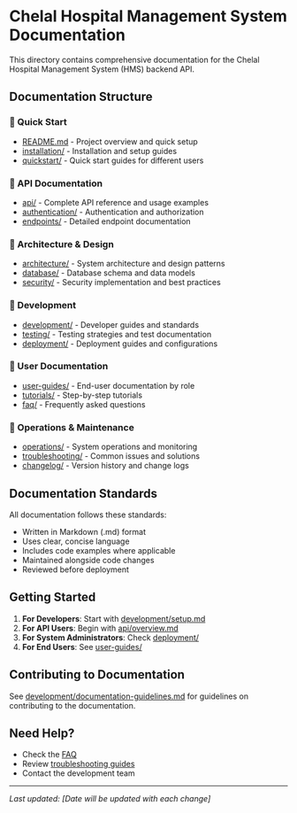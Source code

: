 # Chelal Hospital Management System Documentation

This directory contains comprehensive documentation for the Chelal Hospital Management System (HMS) backend API.

## Documentation Structure

### 📁 Quick Start
- [README.md](README.md) - Project overview and quick setup
- [installation/](installation/) - Installation and setup guides
- [quickstart/](quickstart/) - Quick start guides for different users

### 📁 API Documentation
- [api/](api/) - Complete API reference and usage examples
- [authentication/](authentication/) - Authentication and authorization
- [endpoints/](endpoints/) - Detailed endpoint documentation

### 📁 Architecture & Design
- [architecture/](architecture/) - System architecture and design patterns
- [database/](database/) - Database schema and data models
- [security/](security/) - Security implementation and best practices

### 📁 Development
- [development/](development/) - Developer guides and standards
- [testing/](testing/) - Testing strategies and test documentation
- [deployment/](deployment/) - Deployment guides and configurations

### 📁 User Documentation
- [user-guides/](user-guides/) - End-user documentation by role
- [tutorials/](tutorials/) - Step-by-step tutorials
- [faq/](faq/) - Frequently asked questions

### 📁 Operations & Maintenance
- [operations/](operations/) - System operations and monitoring
- [troubleshooting/](troubleshooting/) - Common issues and solutions
- [changelog/](changelog/) - Version history and change logs

## Documentation Standards

All documentation follows these standards:
- Written in Markdown (.md) format
- Uses clear, concise language
- Includes code examples where applicable
- Maintained alongside code changes
- Reviewed before deployment

## Getting Started

1. **For Developers**: Start with [development/setup.md](development/setup.md)
2. **For API Users**: Begin with [api/overview.md](api/overview.md)
3. **For System Administrators**: Check [deployment/](deployment/)
4. **For End Users**: See [user-guides/](user-guides/)

## Contributing to Documentation

See [development/documentation-guidelines.md](development/documentation-guidelines.md) for guidelines on contributing to the documentation.

## Need Help?

- Check the [FAQ](faq/README.md)
- Review [troubleshooting guides](troubleshooting/README.md)
- Contact the development team

---

*Last updated: [Date will be updated with each change]*
